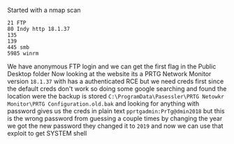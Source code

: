 Started with a nmap scan
```
21 FTP
80 Indy http 18.1.37
135
139
445 smb
5985 winrm
```
We have anonymous FTP login and we can get the first flag in the Public Desktop folder Now looking at the website its a PRTG Network Monitor version `18.1.37` with has a authenticated RCE but we need creds first since the default creds don't work so  doing some google searching and found the location were the backup is stored `C:\ProgramData\Pasessler\PRTG Netowkr Monitor\PRTG Configuration.old.bak` and looking for anything with password gives us the creds in plain text `pprtgadmin:PrTg@dmin2018` but this is the wrong password from guessing a couple times by changing the year we got the new password they changed it to `2019` and now we can use that exploit to get SYSTEM shell 